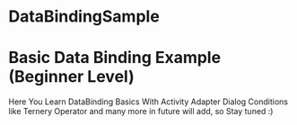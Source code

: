 # DataBindingSample
# Basic Data Binding Example (Beginner Level) 
Here You Learn DataBinding Basics With Activity Adapter Dialog
Conditions like Ternery Operator
and many more in future will add, so Stay tuned :) 
